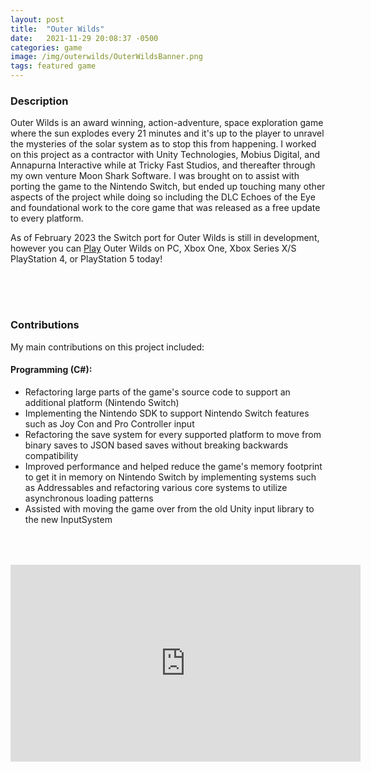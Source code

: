 ```yaml
---
layout: post
title:  "Outer Wilds"
date:   2021-11-29 20:08:37 -0500
categories: game
image: /img/outerwilds/OuterWildsBanner.png
tags: featured game
---
```

### Description
Outer Wilds is an award winning, action-adventure, space exploration game where the sun explodes every 21 minutes and it's up to the player to unravel the mysteries of the solar system as to stop this from happening. I worked on this project as a contractor with Unity Technologies, Mobius Digital, and Annapurna Interactive while at Tricky Fast Studios, and thereafter through my own venture Moon Shark Software. I was brought on to assist with porting the game to the Nintendo Switch, but ended up touching many other aspects of the project while doing so including the DLC Echoes of the Eye and foundational work to the core game that was released as a free update to every platform.

As of February 2023 the Switch port for Outer Wilds is still in development, however you can [Play](https://store.steampowered.com/app/753640/Outer_Wilds/) Outer Wilds on PC, Xbox One, Xbox Series X/S PlayStation 4, or PlayStation 5 today!

<div style = "height:50px"></div>

### Contributions
My main contributions on this project included:

#### Programming (C#):
* Refactoring large parts of the game's source code to support an additional platform (Nintendo Switch)
* Implementing the Nintendo SDK to support Nintendo Switch features such as Joy Con and Pro Controller input 
* Refactoring the save system for every supported platform to move from binary saves to JSON based saves without breaking backwards compatibility 
* Improved performance and helped reduce the game's memory footprint to get it in memory on Nintendo Switch by implementing systems such as Addressables and refactoring various core systems to utilize asynchronous loading patterns 
* Assisted with moving the game over from the old Unity input library to the new InputSystem

<div style = "height:50px"></div>

<iframe width="560" height="315" src="https://www.youtube.com/embed/huL_TawYrMs" title="YouTube video player" frameborder="0" allow="accelerometer; autoplay; clipboard-write; encrypted-media; gyroscope; picture-in-picture; web-share" allowfullscreen></iframe>